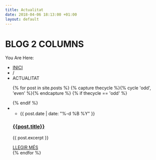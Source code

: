 ```yaml
---
title: Actualitat
date: 2018-04-06 18:13:00 +01:00
layout: default
---
```

<div class="row gray full-width page-header vertical-align-table">
    <div class="row full-width padding-top-bottom-50 vertical-align-cell">
        <div class="row">
            <div class="page-header-left">
                <h1>BLOG 2 COLUMNS</h1>
            </div>
            <div class="page-header-right">
                <div class="bread-crumb-container">
                    <label>You Are Here:</label>
                    <ul class="bread-crumb">
                        <li>
                            <a title="HOME" href="/">
                                INICI
                            </a>
                        </li>
                        <li class="separator">
                            /
                        </li>
                        <li>
                            ACTUALITAT
                        </li>
                    </ul>
                </div>
            </div>
        </div>
    </div>
</div>
<div class="clearfix">
    <div class="row margin-top-70">
        <ul class="blog two-columns clearfix">
            {% for post in site.posts %}
            {% capture thecycle %}{% cycle 'odd', 'even' %}{% endcapture %}
            {% if thecycle == 'odd' %}
                </ul><ul class="blog two-columns clearfix">
            {% endif %}
            <li class="column column-1-2">
                <ul class="post-details">
                    <li class="date template-calendar">{{ post.date | date: "%-d %B %Y"  }}</li>
                </ul>
                <div class="post-content">
                    <a href="{{post.url}}" title="{{post.title}}" class="post-image">
                        <img src="{{post.image}}" alt="" style="display: block;">
                    </a>
                    <h3 class="box-header align-left"><a href="{{post.url}}">{{post.title}}</a></h3>
                    <p class="description t1">
                        {{ post.excerpt }}
                    </p>
                    <div class="row padding-top-54 padding-bottom-17">
                        <a class="more" href="{{post.url}}" title="LLEGIR MÉS">LLEGIR MÉS</a>
                    </div>
                </div>
            </li>
            {% endfor %}
        </ul>
    </div>
</div>